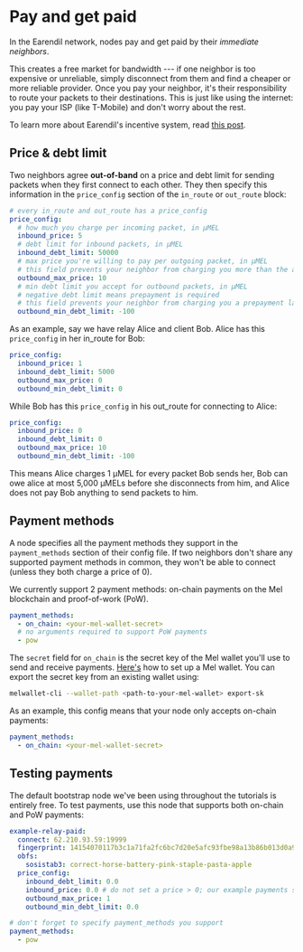 # Pay and get paid

In the Earendil network, nodes pay and get paid by their _immediate neighbors_.

This creates a free market for bandwidth --- if one neighbor is too expensive or unreliable, simply disconnect from them and find a cheaper or more reliable provider. Once you pay your neighbor, it's their responsibility to route your packets to their destinations. This is just like using the internet: you pay your ISP (like T-Mobile) and don't worry about the rest.

To learn more about Earendil's incentive system, read [this post](https://nullchinchilla.me/2023/07/earendil-incentives/).

## Price & debt limit

Two neighbors agree **out-of-band** on a price and debt limit for sending packets when they first connect to each other. They then specify this information in the `price_config` section of the `in_route` or `out_route` block:

```yaml
# every in_route and out_route has a price_config
price_config:
  # how much you charge per incoming packet, in µMEL
  inbound_price: 5
  # debt limit for inbound packets, in µMEL
  inbound_debt_limit: 50000
  # max price you're willing to pay per outgoing packet, in µMEL
  # this field prevents your neighbor from charging you more than the agreed amount
  outbound_max_price: 10
  # min debt limit you accept for outbound packets, in µMEL
  # negative debt limit means prepayment is required
  # this field prevents your neighbor from charging you a prepayment larger than the agreed amount
  outbound_min_debt_limit: -100
```

As an example, say we have relay Alice and client Bob. Alice has this `price_config` in her in_route for Bob:

```yaml
price_config:
  inbound_price: 1
  inbound_debt_limit: 5000
  outbound_max_price: 0
  outbound_min_debt_limit: 0
```

While Bob has this `price_config` in his out_route for connecting to Alice:

```yaml
price_config:
  inbound_price: 0
  inbound_debt_limit: 0
  outbound_max_price: 10
  outbound_min_debt_limit: -100
```

This means Alice charges 1 µMEL for every packet Bob sends her, Bob can owe alice at most 5,000 µMELs before she disconnects from him, and Alice does not pay Bob anything to send packets to him.

## Payment methods

A node specifies all the payment methods they support in the `payment_methods` section of their config file. If two neighbors don't share any supported payment methods in common, they won't be able to connect (unless they both charge a price of 0).

We currently support 2 payment methods: on-chain payments on the Mel blockchain and proof-of-work (PoW).

```yaml
payment_methods:
  - on_chain: <your-mel-wallet-secret>
  # no arguments required to support PoW payments
  - pow
```

The `secret` field for `on_chain` is the secret key of the Mel wallet you'll use to send and receive payments. [Here's](https://docs.melproject.org/developer-guides/using-wallets) how to set up a Mel wallet. You can export the secret key from an existing wallet using:

```bash
melwallet-cli --wallet-path <path-to-your-mel-wallet> export-sk
```

As an example, this config means that your node only accepts on-chain payments:

```yaml
payment_methods:
  - on_chain: <your-mel-wallet-secret>
```

## Testing payments

The default bootstrap node we've been using throughout the tutorials is entirely free. To test payments, use this node that supports both on-chain and PoW payments:

```yaml
example-relay-paid:
  connect: 62.210.93.59:19999
  fingerprint: 14154070117b3c1a71fa2fc6bc7d20e5afc93fbe98a13b86b013d0a91215f74f
  obfs:
    sosistab3: correct-horse-battery-pink-staple-pasta-apple
  price_config:
    inbound_debt_limit: 0.0
    inbound_price: 0.0 # do not set a price > 0; our example payments server will not pay!
    outbound_max_price: 1
    outbound_min_debt_limit: 0.0

# don't forget to specify payment_methods you support
payment_methods:
  - pow
```
